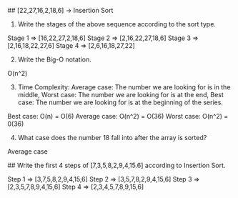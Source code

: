 ## [22,27,16,2,18,6] -> Insertion Sort

1. Write the stages of the above sequence according to the sort type.

Stage 1 => [16,22,27,2,18,6]
Stage 2 => [2,16,22,27,18,6]
Stage 3 => [2,16,18,22,27,6]
Stage 4 => [2,6,16,18,27,22]

2. Write the Big-O notation.

O(n^2)

3. Time Complexity: Average case: The number we are looking for is in the middle, Worst case: The number we are looking for is at the end, Best case: The number we are looking for is at the beginning of the series.

Best case: O(n) = O(6)
Average case: O(n^2) = O(36)
Worst case: O(n^2) = 0(36)

4. What case does the number 18 fall into after the array is sorted?

Average case



## Write the first 4 steps of [7,3,5,8,2,9,4,15.6] according to Insertion Sort.

Step 1 => [3,7,5,8,2,9,4,15,6]
Step 2 => [3,5,7,8,2,9,4,15,6]
Step 3 => [2,3,5,7,8,9,4,15,6]
Step 4 => [2,3,4,5,7,8,9,15,6]

